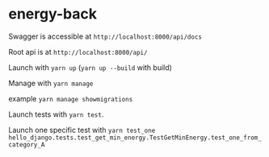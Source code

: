 # energy-back

Swagger is accessible at `http://localhost:8000/api/docs`

Root api is at `http://localhost:8000/api/`

Launch with `yarn up` (`yarn up --build` with build)

Manage with `yarn manage`

example `yarn manage showmigrations`

Launch tests with `yarn test`.

Launch one specific test with `yarn test_one hello_django.tests.test_get_min_energy.TestGetMinEnergy.test_one_from_category_A`
